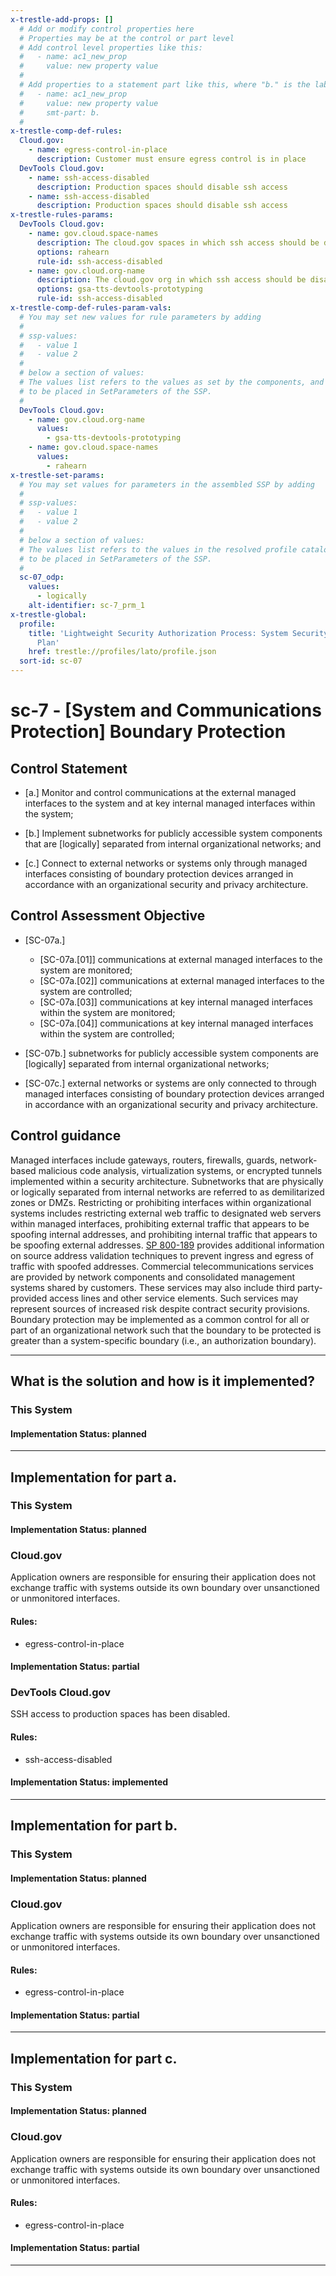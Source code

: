 ```yaml
---
x-trestle-add-props: []
  # Add or modify control properties here
  # Properties may be at the control or part level
  # Add control level properties like this:
  #   - name: ac1_new_prop
  #     value: new property value
  #
  # Add properties to a statement part like this, where "b." is the label of the target statement part
  #   - name: ac1_new_prop
  #     value: new property value
  #     smt-part: b.
  #
x-trestle-comp-def-rules:
  Cloud.gov:
    - name: egress-control-in-place
      description: Customer must ensure egress control is in place
  DevTools Cloud.gov:
    - name: ssh-access-disabled
      description: Production spaces should disable ssh access
    - name: ssh-access-disabled
      description: Production spaces should disable ssh access
x-trestle-rules-params:
  DevTools Cloud.gov:
    - name: gov.cloud.space-names
      description: The cloud.gov spaces in which ssh access should be disabled
      options: rahearn
      rule-id: ssh-access-disabled
    - name: gov.cloud.org-name
      description: The cloud.gov org in which ssh access should be disabled
      options: gsa-tts-devtools-prototyping
      rule-id: ssh-access-disabled
x-trestle-comp-def-rules-param-vals:
  # You may set new values for rule parameters by adding
  #
  # ssp-values:
  #   - value 1
  #   - value 2
  #
  # below a section of values:
  # The values list refers to the values as set by the components, and the ssp-values are the new values
  # to be placed in SetParameters of the SSP.
  #
  DevTools Cloud.gov:
    - name: gov.cloud.org-name
      values:
        - gsa-tts-devtools-prototyping
    - name: gov.cloud.space-names
      values:
        - rahearn
x-trestle-set-params:
  # You may set values for parameters in the assembled SSP by adding
  #
  # ssp-values:
  #   - value 1
  #   - value 2
  #
  # below a section of values:
  # The values list refers to the values in the resolved profile catalog, and the ssp-values represent new values
  # to be placed in SetParameters of the SSP.
  #
  sc-07_odp:
    values:
      - logically
    alt-identifier: sc-7_prm_1
x-trestle-global:
  profile:
    title: 'Lightweight Security Authorization Process: System Security and Privacy
      Plan'
    href: trestle://profiles/lato/profile.json
  sort-id: sc-07
---
```


# sc-7 - \[System and Communications Protection\] Boundary Protection

## Control Statement

- \[a.\] Monitor and control communications at the external managed interfaces to the system and at key internal managed interfaces within the system;

- \[b.\] Implement subnetworks for publicly accessible system components that are [logically] separated from internal organizational networks; and

- \[c.\] Connect to external networks or systems only through managed interfaces consisting of boundary protection devices arranged in accordance with an organizational security and privacy architecture.

## Control Assessment Objective

- \[SC-07a.\]

  - \[SC-07a.[01]\] communications at external managed interfaces to the system are monitored;
  - \[SC-07a.[02]\] communications at external managed interfaces to the system are controlled;
  - \[SC-07a.[03]\] communications at key internal managed interfaces within the system are monitored;
  - \[SC-07a.[04]\] communications at key internal managed interfaces within the system are controlled;

- \[SC-07b.\] subnetworks for publicly accessible system components are [logically] separated from internal organizational networks;

- \[SC-07c.\] external networks or systems are only connected to through managed interfaces consisting of boundary protection devices arranged in accordance with an organizational security and privacy architecture.

## Control guidance

Managed interfaces include gateways, routers, firewalls, guards, network-based malicious code analysis, virtualization systems, or encrypted tunnels implemented within a security architecture. Subnetworks that are physically or logically separated from internal networks are referred to as demilitarized zones or DMZs. Restricting or prohibiting interfaces within organizational systems includes restricting external web traffic to designated web servers within managed interfaces, prohibiting external traffic that appears to be spoofing internal addresses, and prohibiting internal traffic that appears to be spoofing external addresses. [SP 800-189](#f5edfe51-d1f2-422e-9b27-5d0e90b49c72) provides additional information on source address validation techniques to prevent ingress and egress of traffic with spoofed addresses. Commercial telecommunications services are provided by network components and consolidated management systems shared by customers. These services may also include third party-provided access lines and other service elements. Such services may represent sources of increased risk despite contract security provisions. Boundary protection may be implemented as a common control for all or part of an organizational network such that the boundary to be protected is greater than a system-specific boundary (i.e., an authorization boundary).

______________________________________________________________________

## What is the solution and how is it implemented?

<!-- For implementation status enter one of: implemented, partial, planned, alternative, not-applicable -->

<!-- Note that the list of rules under ### Rules: is read-only and changes will not be captured after assembly to JSON -->

### This System

<!-- Add implementation prose for the main This System component for control: sc-7 -->

#### Implementation Status: planned

______________________________________________________________________

## Implementation for part a.

### This System

<!-- Add implementation prose for the main This System component for control: sc-7_smt.a -->

#### Implementation Status: planned

### Cloud.gov

Application owners are responsible for ensuring their application does not exchange traffic with systems outside its own boundary over unsanctioned or unmonitored interfaces.

#### Rules:

  - egress-control-in-place

#### Implementation Status: partial

### DevTools Cloud.gov

SSH access to production spaces has been disabled.

#### Rules:

  - ssh-access-disabled

#### Implementation Status: implemented

______________________________________________________________________

## Implementation for part b.

### This System

<!-- Add implementation prose for the main This System component for control: sc-7_smt.b -->

#### Implementation Status: planned

### Cloud.gov

Application owners are responsible for ensuring their application does not exchange traffic with systems outside its own boundary over unsanctioned or unmonitored interfaces.

#### Rules:

  - egress-control-in-place

#### Implementation Status: partial

______________________________________________________________________

## Implementation for part c.

### This System

<!-- Add implementation prose for the main This System component for control: sc-7_smt.c -->

#### Implementation Status: planned

### Cloud.gov

Application owners are responsible for ensuring their application does not exchange traffic with systems outside its own boundary over unsanctioned or unmonitored interfaces.

#### Rules:

  - egress-control-in-place

#### Implementation Status: partial

______________________________________________________________________
